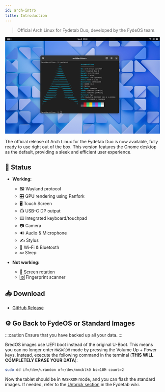 ```yaml
---
id: arch-intro
title: Introduction
---
```


> Official Arch Linux for Fydetab Duo, developed by the FydeOS team.



![arch preview](/img/arch_preview_gnome.jpeg)

The official release of Arch Linux for the Fydetab Duo is now available, fully ready to use right out of the box. This version features the Gnome desktop as the default, providing a sleek and efficient user experience.

## 🔄 Status

- **Working:**
  - 🖼️ Wayland protocol
  - 🎛️ GPU rendering using Panfork
  - 🖥️ Touch Screen
  - 📺 USB-C DP output
  - ⌨️ Integrated keyboard/touchpad
  - 📷 Camera
  - 🔊 Audio & Microphone
  - ✍️ Stylus
  - 📶 Wi-Fi & Bluetooth
  - 💤 Sleep 

- **Not working:**

  - 🔄 Screen rotation
  - 🆔 Fingerprint scanner

## 📥 Download 

- [GitHub Release](https://github.com/Linux-for-Fydetab-Duo/images/releases)

## ⚙️ Go Back to FydeOS or Standard Images

:::caution
Ensure that you have backed up all your data.
:::

BredOS images use UEFI boot instead of the original U-Boot. This means you can no longer enter `MASKROM` mode by pressing the Volume Up + Power keys. Instead, execute the following command in the terminal (**THIS WILL COMPLETELY ERASE YOUR DATA**):

```bash
sudo dd if=/dev/urandom of=/dev/mmcblk0 bs=10M count=2
```

Now the tablet should be in `MASKROM` mode, and you can flash the standard images. If needed, refer to the [Unbrick section](https://wiki.fydetabduo.com//unbrick_the_fydetab_duo) in the Fydetab wiki.
